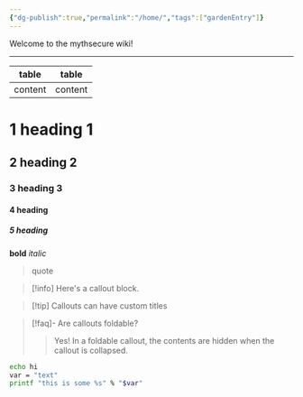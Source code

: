 ```yaml
---
{"dg-publish":true,"permalink":"/home/","tags":["gardenEntry"]}
---
```



Welcome to the mythsecure wiki!

---


| table   | table   |
| ------- | ------- |
| content | content |


# 1 heading 1

## 2 heading 2

### 3 heading 3

#### 4 heading

##### 5 heading

**bold**
_italic_

> quote

> [!info] Here's a callout block.


> [!tip] Callouts can have custom titles


> [!faq]- Are callouts foldable? 
> > Yes! In a foldable callout, the contents are hidden when the callout is collapsed.


```bash
echo hi
var = "text"
printf "this is some %s" % "$var"
```

